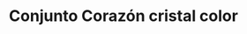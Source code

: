 ---
title: Conjunto Corazón cristal color
date: 
draft: false

# descripcion
description : Conjunto de cadena y dije en plata 925. Largo 40, 45 o 50 cm a elección.

materials: Plata 925

color: 

dimensions: Dije 1cm x 1.5cm

code: 06-26-0928

type: "Conjuntos"

categories: []

price: $3.270,00

price_eftvo: $2.780,00

# Images
# first image will be shown in the product page
images:
  # - image: "images/path_to_image"
  # La ubicacion de las imagenes es imagenes/Conjuntos/Conjuntos.Cadena y Dije/06-26-0928-conjunto-corazon-cristal-color
  - image: "./images/conjuntos/cadena_y_dije/06-26-0928-conjunto-corazon-cristal-color.jpg"
---